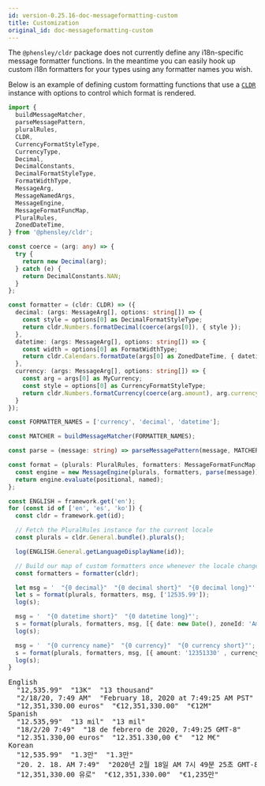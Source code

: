 ```yaml
---
id: version-0.25.16-doc-messageformatting-custom
title: Customization
original_id: doc-messageformatting-custom
---
```


The `@phensley/cldr` package does not currently define any i18n-specific message formatter functions. In the meantime you can easily hook up custom i18n formatters for your types using any formatter names you wish.

Below is an example of defining custom formatting functions that use a [`CLDR`](api-cldr.html) instance with options to control which format is rendered.

```typescript
import {
  buildMessageMatcher,
  parseMessagePattern,
  pluralRules,
  CLDR,
  CurrencyFormatStyleType,
  CurrencyType,
  Decimal,
  DecimalConstants,
  DecimalFormatStyleType,
  FormatWidthType,
  MessageArg,
  MessageNamedArgs,
  MessageEngine,
  MessageFormatFuncMap,
  PluralRules,
  ZonedDateTime,
} from '@phensley/cldr';

const coerce = (arg: any) => {
  try {
    return new Decimal(arg);
  } catch (e) {
    return DecimalConstants.NAN;
  }
};

const formatter = (cldr: CLDR) => ({
  decimal: (args: MessageArg[], options: string[]) => {
    const style = options[0] as DecimalFormatStyleType;
    return cldr.Numbers.formatDecimal(coerce(args[0]), { style });
  },
  datetime: (args: MessageArg[], options: string[]) => {
    const width = options[0] as FormatWidthType;
    return cldr.Calendars.formatDate(args[0] as ZonedDateTime, { datetime: width });
  },
  currency: (args: MessageArg[], options: string[]) => {
    const arg = args[0] as MyCurrency;
    const style = options[0] as CurrencyFormatStyleType;
    return cldr.Numbers.formatCurrency(coerce(arg.amount), arg.currencyCode, { style });
  }
});

const FORMATTER_NAMES = ['currency', 'decimal', 'datetime'];

const MATCHER = buildMessageMatcher(FORMATTER_NAMES);

const parse = (message: string) => parseMessagePattern(message, MATCHER);

const format = (plurals: PluralRules, formatters: MessageFormatFuncMap, message: string, positional: MessageArg[], named: MessageNamedArgs = {}) => {
  const engine = new MessageEngine(plurals, formatters, parse(message));
  return engine.evaluate(positional, named);
};

const ENGLISH = framework.get('en');
for (const id of ['en', 'es', 'ko']) {
  const cldr = framework.get(id);

  // Fetch the PluralRules instance for the current locale
  const plurals = cldr.General.bundle().plurals();

  log(ENGLISH.General.getLanguageDisplayName(id));

  // Build our map of custom formatters once whenever the locale changes
  const formatters = formatter(cldr);

  let msg = '  "{0 decimal}"  "{0 decimal short}"  "{0 decimal long}"';
  let s = format(plurals, formatters, msg, ['12535.99']);
  log(s);

  msg = '  "{0 datetime short}"  "{0 datetime long}"';
  s = format(plurals, formatters, msg, [{ date: new Date(), zoneId: 'America/Los_Angeles' }]);
  log(s);

  msg = '  "{0 currency name}"  "{0 currency}"  "{0 currency short}"';
  s = format(plurals, formatters, msg, [{ amount: '12351330' , currencyCode: 'EUR' }]);
  log(s);
}
```
<pre class="output">
English
  "12,535.99"  "13K"  "13 thousand"
  "2/18/20, 7:49 AM"  "February 18, 2020 at 7:49:25 AM PST"
  "12,351,330.00 euros"  "€12,351,330.00"  "€12M"
Spanish
  "12.535,99"  "13 mil"  "13 mil"
  "18/2/20 7:49"  "18 de febrero de 2020, 7:49:25 GMT-8"
  "12.351.330,00 euros"  "12.351.330,00 €"  "12 M€"
Korean
  "12,535.99"  "1.3만"  "1.3만"
  "20. 2. 18. AM 7:49"  "2020년 2월 18일 AM 7시 49분 25초 GMT-8"
  "12,351,330.00 유로"  "€12,351,330.00"  "€1,235만"
</pre>